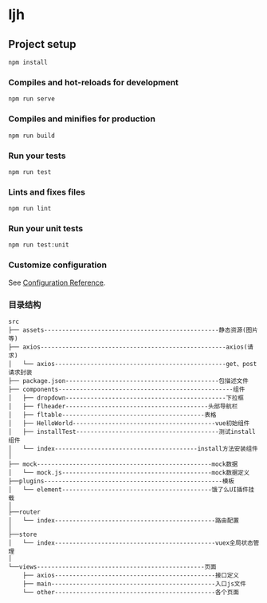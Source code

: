 # ljh

## Project setup
```
npm install
```

### Compiles and hot-reloads for development
```
npm run serve
```

### Compiles and minifies for production
```
npm run build
```

### Run your tests
```
npm run test
```

### Lints and fixes files
```
npm run lint
```

### Run your unit tests
```
npm run test:unit
```

### Customize configuration
See [Configuration Reference](https://cli.vuejs.org/config/).

### 目录结构
```
src
├── assets-------------------------------------------------静态资源(图片等)
├── axios----------------------------------------------------axios(请求)
│   └── axios------------------------------------------------get、post请求封装
├── package.json-------------------------------------------包描述文件
├── components-------------------------------------------------组件
│   ├── dropdown---------------------------------------------下拉框
│   ├── flheader----------------------------------------头部导航栏
│   ├── fltable----------------------------------------表格
│   ├── HelloWorld----------------------------------------vue初始组件
│   ├── installTest----------------------------------------测试install组件
│   └── index----------------------------------------install方法安装组件
│    
├── mock-------------------------------------------------mock数据
│   └── mock.js------------------------------------------mock数据定义
├──plugins--------------------------------------------------模板
│   └── element------------------------------------------饿了么UI插件挂载
│ 
├──router
│   └── index---------------------------------------------路由配置
│ 
├──store
│   └── index---------------------------------------------vuex全局状态管理
│ 
└──views-----------------------------------------------页面
    ├── axios---------------------------------------------接口定义
    ├── main----------------------------------------------入口js文件
    └── other---------------------------------------------各个页面



```
